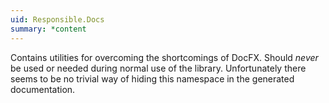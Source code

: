 ```yaml
---
uid: Responsible.Docs
summary: *content
---
```

Contains utilities for overcoming the shortcomings of DocFX.
Should *never* be used or needed during normal use of the library.
Unfortunately there seems to be no trivial way of hiding this namespace
in the generated documentation.
